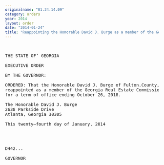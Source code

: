 ```yaml
---
originalname: "01.24.14.09"
category: orders
year: 2014
layout: order
date: "2014-01-24"
title: "Reappointing the Honorable David J. Burge as a member of the Georgia Real Estate Commission"
---
```

<pre>
 

THE STATE OF‘ GEORGIA

EXECUTIVE ORDER

BY THE GOVERNOR:

ORDERED: That the Honorable David J. Burge of Fulton.County, Georgia, is
reappointed as a member of the Georgia Real Estate Commission,
for a term of office ending October 26, 2018.

The Honorable David J. Burge
2638 Parkside Drive
Atlanta, Georgia 30305

This twenty—fourth day of January, 2014

 
     

D442...

GOVERNOR

</pre>
